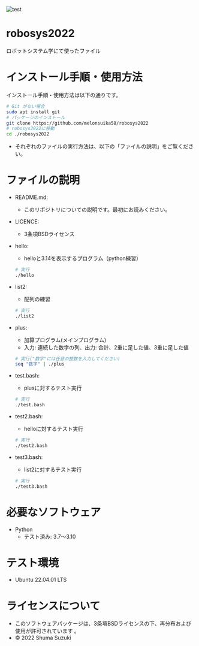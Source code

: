 
![test](https://github.com/melonsuika58/robosys2022/actions/workflows/test.yml/badge.svg)

# robosys2022
ロボットシステム学にて使ったファイル

# インストール手順・使用方法
インストール手順・使用方法は以下の通りです。

```sh
# Git がない場合
sudo apt install git
# パッケージのインストール
git clone https://github.com/melonsuika58/robosys2022
# robosys2022に移動
cd ./robosys2022
```
* それぞれのファイルの実行方法は、以下の「ファイルの説明」をご覧ください。

# ファイルの説明
* README.md:
  * このリポジトリについての説明です。最初にお読みください。
* LICENCE:
  * 3条項BSDライセンス
* hello:
  * helloと3.14を表示するプログラム（python練習）
  ```sh
  # 実行
  ./hello
  ```
* list2:
  * 配列の練習
  ```sh
  # 実行
  ./list2
  ```
* plus:
  * 加算プログラム(メインプログラム)
  * 入力: 連続した数字の列、出力: 合計、2重に足した値、3重に足した値
  ```sh
  # 実行("数字"には任意の整数を入力してください)
  seq "数字" | ./plus
  ```
* test.bash:
  * plusに対するテスト実行
  ```sh
  # 実行
  ./test.bash
  ```
* test2.bash:
  * helloに対するテスト実行
  ```sh
  # 実行
  ./test2.bash
  ```

* test3.bash:
  * list2に対するテスト実行
  ```sh
  # 実行
  ./test3.bash
  ```

# 必要なソフトウェア
* Python
  * テスト済み: 3.7～3.10

# テスト環境
* Ubuntu 22.04.01 LTS

# ライセンスについて
* このソフトウェアパッケージは、3条項BSDライセンスの下、再分布および使用が許可されています
。
* © 2022 Shuma Suzuki
